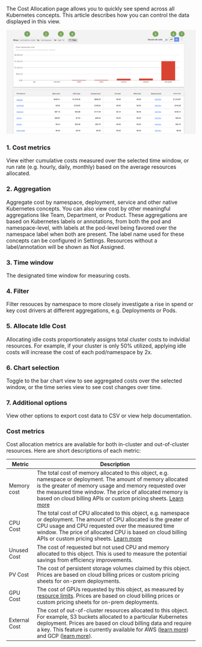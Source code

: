 The Cost Allocation page allows you to quickly see spend across all Kubernetes concepts. This article describes how you can control the data displayed in this view. 

![Cost allocation view](cost-allocation.png)

### 1. Cost metrics 
View either cumulative costs measured over the selected time window, or run rate (e.g. hourly, daily, monthly) based on the average resources allocated.  

### 2. Aggregation 
Aggregate cost by namespace, deployment, service and other native Kubernetes concepts. You can also view cost by other meaningful aggregations like Team, Department, or Product. These aggregations are based on Kubernetes labels or annotations, from both the pod and namespace-level, with labels at the pod-level being favored over the namespace label when both are present. The label name used for these concepts can be configured in Settings. Resources without a label/annotation will be shown as Not Assigned.  

### 3. Time window
The designated time window for measuring costs. 

### 4. Filter
Filter resouces by namespace to more closely investigate a rise in spend or key cost drivers at different aggregations, e.g. Deployments or Pods. 

### 5. Allocate Idle Cost
Allocating idle costs proportionately assigns total cluster costs to indvidial resources. For example, if your cluster is only 50% utilized, applying idle costs will increase the cost of each pod/namespace by 2x.

### 6. Chart selection
Toggle to the bar chart view to see aggregated costs over the selected window, or the time series view to see cost changes over time.

### 7. Additional options
View other options to export cost data to CSV or view help documentation.
  
  
### Cost metrics

Cost allocation metrics are available for both in-cluster and out-of-cluster resources. Here are short descriptions of each metric:

| Metric 	| Description         	| 
|--------------------	|---------------------	|
| Memory cost        	| The total cost of memory allocated to this object, e.g. namespace or deployment. The amount of memory allocated is the greater of memory usage and memory requested over the measured time window. The price of allocated memory is based on cloud billing APIs or custom pricing sheets. [Learn more](https://github.com/kubecost/cost-model#questions)| 
| CPU Cost        	| The total cost of CPU allocated to this object, e.g. namespace or deployment. The amount of CPU allocated is the greater of CPU usage and CPU requested over the measured time window. The price of allocated CPU is based on cloud billing APIs or custom pricing sheets. [Learn more](https://github.com/kubecost/cost-model#questions) | 
| Unused Cost        	| The cost of requested but not used CPU and memory allocated to this object. This is used to measure the potential savings from efficiency improvements. | 
| PV Cost        	| The cost of persistent storage volumes claimed by this object. Prices are based on cloud billing prices or custom pricing sheets for on-prem deployments. |
| GPU Cost        	| The cost of GPUs requested by this object, as measured by [resource limits](https://kubernetes.io/docs/concepts/configuration/manage-compute-resources-container/). Prices are based on cloud billing prices or custom pricing sheets for on-prem deployments. |
| External Cost        	| The cost of out-of-cluster resources allocated to this object. For example, S3 buckets allocated to a particular Kubernetes deployment. Prices are based on cloud billing data and require a key. This feature is currently available for AWS ([learn more](http://docs.kubecost.com/aws-out-of-cluster.html)) and GCP ([learn more](http://docs.kubecost.com/gcp-out-of-cluster.html)). |
